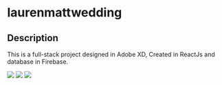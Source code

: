 # laurenmattwedding
## Description 
This is a full-stack project designed in Adobe XD, Created in ReactJs and database in Firebase.

<img src="./assets/images/dashboard1.png">
<img src="./assets/images/dashboard2.png">
<img src="./assets/images/portfolio.png">
